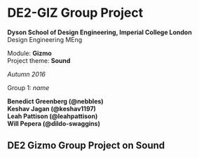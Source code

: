 # DE2-GIZ Group Project

**Dyson School of Design Engineering, Imperial College London**  
Design Engineering MEng  

Module: **Gizmo**  
Project theme: **Sound**  

*Autumn 2016*

Group 1: *name*

**Benedict Greenberg (@nebbles)  
Keshav Jagan (@keshav1197)  
Leah Pattison (@leahpattison)  
Will Pepera (@dildo-swaggins)**

## DE2 Gizmo Group Project on Sound

